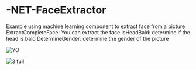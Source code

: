# -NET-FaceExtractor
Example using machine learning component to extract face from a picture
ExtractCompleteFace: You can extract the face
IsHeadBald: determine if the head is bald
DetermineGender: determine the gender of the picture

![YO](https://github.com/user-attachments/assets/668e8065-1d40-44ba-8096-818525880d00)


![3 full](https://github.com/user-attachments/assets/b985981f-e44c-4545-b1fc-0be00dc0b05a)
